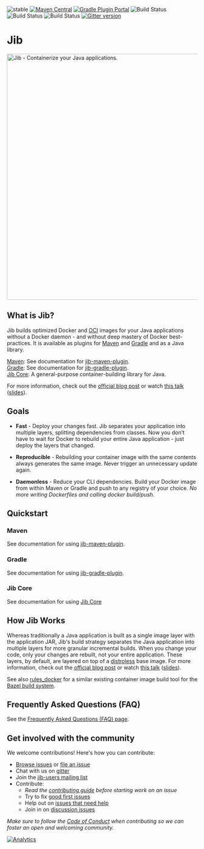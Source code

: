 ![stable](https://img.shields.io/badge/stability-stable-brightgreen.svg)
[![Maven Central](https://img.shields.io/maven-metadata/v/http/central.maven.org/maven2/com/google/cloud/tools/jib-maven-plugin/maven-metadata.xml.svg?colorB=007ec6)](https://maven-badges.herokuapp.com/maven-central/com.google.cloud.tools/jib-maven-plugin)
[![Gradle Plugin Portal](https://img.shields.io/maven-metadata/v/https/plugins.gradle.org/m2/com/google/cloud/tools/jib/com.google.cloud.tools.jib.gradle.plugin/maven-metadata.xml.svg?colorB=007ec6&label=gradle)](https://plugins.gradle.org/plugin/com.google.cloud.tools.jib)
![Build Status](https://storage.googleapis.com/cloud-tools-for-java-kokoro-build-badges/jib-ubuntu-master-orb.svg)
![Build Status](https://storage.googleapis.com/cloud-tools-for-java-kokoro-build-badges/jib-windows-master-orb.svg)
![Build Status](https://storage.googleapis.com/cloud-tools-for-java-kokoro-build-badges/jib-macos-master-orb.svg)
[![Gitter version](https://img.shields.io/gitter/room/gitterHQ/gitter.svg)](https://gitter.im/google/jib)

# Jib

<image src="https://github.com/GoogleContainerTools/jib/raw/master/logo/jib-build-docker-java-container-image.png" alt="Jib - Containerize your Java applications." width="650px" />

## What is Jib?

Jib builds optimized Docker and [OCI](https://github.com/opencontainers/image-spec) images for your Java applications without a Docker daemon - and without deep mastery of Docker best-practices. It is available as plugins for [Maven](jib-maven-plugin) and [Gradle](jib-gradle-plugin) and as a Java library.

[Maven](https://maven.apache.org/): See documentation for [jib-maven-plugin](jib-maven-plugin).\
[Gradle](https://gradle.org/): See documentation for [jib-gradle-plugin](jib-gradle-plugin).\
[Jib Core](jib-core): A general-purpose container-building library for Java.

For more information, check out the [official blog post](https://cloudplatform.googleblog.com/2018/07/introducing-jib-build-java-docker-images-better.html) or watch [this talk](https://www.youtube.com/watch?v=H6gR_Cv4yWI) ([slides](https://speakerdeck.com/coollog/build-containers-faster-with-jib-a-google-image-build-tool-for-java-applications)).

## Goals

* **Fast** - Deploy your changes fast. Jib separates your application into multiple layers, splitting dependencies from classes. Now you don’t have to wait for Docker to rebuild your entire Java application - just deploy the layers that changed.

* **Reproducible** - Rebuilding your container image with the same contents always generates the same image. Never trigger an unnecessary update again.

* **Daemonless** - Reduce your CLI dependencies. Build your Docker image from within Maven or Gradle and push to any registry of your choice. *No more writing Dockerfiles and calling docker build/push.*

## Quickstart

### Maven

See documentation for using [jib-maven-plugin](jib-maven-plugin#quickstart).

### Gradle

See documentation for using [jib-gradle-plugin](jib-gradle-plugin#quickstart).

### Jib Core

See documentation for using [Jib Core](jib-core#adding-jib-core-to-your-build)

## How Jib Works

Whereas traditionally a Java application is built as a single image layer with the application JAR, Jib's build strategy separates the Java application into multiple layers for more granular incremental builds. When you change your code, only your changes are rebuilt, not your entire application. These layers, by default, are layered on top of a [distroless](https://github.com/GoogleCloudPlatform/distroless) base image. For more information, check out the [official blog post](https://cloudplatform.googleblog.com/2018/07/introducing-jib-build-java-docker-images-better.html) or watch [this talk](https://www.youtube.com/watch?v=H6gR_Cv4yWI) ([slides](https://speakerdeck.com/coollog/build-containers-faster-with-jib-a-google-image-build-tool-for-java-applications)).

See also [rules_docker](https://github.com/bazelbuild/rules_docker) for a similar existing container image build tool for the [Bazel build system](https://github.com/bazelbuild/bazel).

## Frequently Asked Questions (FAQ)

See the [Frequently Asked Questions (FAQ) page](docs/faq.md).

## Get involved with the community

We welcome contributions! Here's how you can contribute:

* [Browse issues](https://github.com/GoogleContainerTools/jib/issues) or [file an issue](https://github.com/GoogleContainerTools/jib/issues/new)
* Chat with us on [gitter](https://gitter.im/google/jib)
* Join the [jib-users mailing list](https://groups.google.com/forum/#!forum/jib-users)
* Contribute:
  * *Read the [contributing guide](https://github.com/GoogleContainerTools/jib/blob/master/CONTRIBUTING.md) before starting work on an issue*
  * Try to fix [good first issues](https://github.com/GoogleContainerTools/jib/labels/good%20first%20issue)
  * Help out on [issues that need help](https://github.com/GoogleContainerTools/jib/labels/help%20wanted)
  * Join in on [discussion issues](https://github.com/GoogleContainerTools/jib/labels/discuss)
<!--  * Read the [style guide] -->
*Make sure to follow the [Code of Conduct](https://github.com/GoogleContainerTools/jib/blob/master/CODE_OF_CONDUCT.md) when contributing so we can foster an open and welcoming community.*

[![Analytics](https://cloud-tools-for-java-metrics.appspot.com/UA-121724379-2/index)](https://github.com/igrigorik/ga-beacon)
